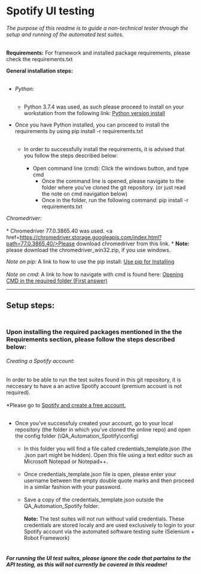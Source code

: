 # Spotify UI testing
###### The purpose of this readme is to guide a non-technical tester through the setup and running of the automated test suites.

**Requirements:**
For framework and installed package requirements, please check the requirements.txt

**General installation steps:** <br></br>
* _Python:_<br></br>
	* Python 3.7.4 was used, as such please proceed to install on your workstation from the following link: <a href= https://www.python.org/downloads/release/python-374/>Python version install </a>

* Once you have Python installed, you can proceed to install the requirements by using pip install -r requirements.txt<br></br>
	* In order to successfully install the requirements, it is advised that you follow the steps described below:<br></br>
		* Open command line (cmd): Click the windows button, and type cmd
			* Once the command line is opened, please navigate to the folder where you've cloned the git repository. (or just read the note on cmd navigation below)
			* Once in the folder, run the following command: pip install -r requirements.txt
	
_Chromedriver:_<br></br>
	* Chromedriver 77.0.3865.40 was used. <a href=https://chromedriver.storage.googleapis.com/index.html?path=77.0.3865.40/>Please download chromedriver from this link.</a>
	* **Note:** please download the chromedriver_win32.zip, if you use windows.

_Note on pip:_ A link to how to use the pip install: <a href=https://packaging.python.org/tutorials/installing-packages/#use-pip-for-installing> Use pip for Installing </a><br></br>
_Note on cmd:_ A link to how to navigate with cmd is found here: <a href=https://stackoverflow.com/questions/5576321/need-to-navigate-to-a-folder-in-command-prompt>Opening CMD in the required folder (First answer)</a>


-------

## Setup steps: <br></br>
### Upon installing the required packages mentioned in the the Requirements section, please follow the steps described below:
###### Creating a Spotify account:
In order to be able to run the test suites found in this git repository, it is neccesary to have a an active Spotify account (premium account is not required).<br></br>
*Please go to <a href=https://www.spotify.com/>Spotify and create a free account.</a><br></br>
* Once you've successfuly created your account, go to your local repository (the folder in which you've cloned the online repo) and open the config folder (\QA_Automation_Spotify\config)<br></br>
  * In this folder you will find a file called credentials_template.json (the .json part might be hidden). Open this file using a text editor such as Microsoft Notepad or Notepad++.<br></br>
  * Once credentials_template.json file is open, please enter your username between the empty double quote marks and then proceed in a similar fashion with your password.<br></br>
  * Save a copy of the credentials_template.json outside the QA_Automation_Spotify folder.<br></br>
	**Note:** The test suites will not run without valid credentials. These credentials are stored localy and are used exclusively to login to your Spotify account via the automated software testing suite (Selenium + Robot Framework)<br></br>
  
#### _For running the UI test suites, please ignore the code that partains to the API testing, as this will not currently be covered in this readme!_

